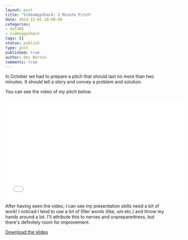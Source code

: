 ```yaml
---
layout: post
title: "VideoAppShack: 2 Minute Pitch"
date: 2014-11-01 18:00:00
categories:
- dat304
- videoappshack
tags: []
status: publish
type: post
published: true
author: Dec Norton
comments: true
---
```


In October we had to prepare a pitch that should last no more than two minutes. It should tell a story and convey a problem and solution.

You can see the video of my pitch below.

<!--more-->

<center>
    <iframe width="560" height="315" src="//www.youtube.com/embed/3h79lLV-3ls" frameborder="0" allowfullscreen></iframe>
</center>

After having seen the video, I can see my presentation skills need a bit of work! I noticed I tend to use a lot of filler words (like, um etc.) and throw my hands around a lot. I'll attribute this to nerves and unpreparedness, but there's definitely room for improvement.

<a href="/assets/venture-culture/2_minute_pitch.pdf" target="_blank">Download the slides</a>